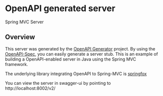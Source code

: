 # OpenAPI generated server

Spring MVC Server


## Overview
This server was generated by the [OpenAPI Generator](https://openapi-generator.tech) project.  By using the [OpenAPI-Spec](https://openapis.org), you can easily generate a server stub.  This is an example of building a OpenAPI-enabled server in Java using the Spring MVC framework.

The underlying library integrating OpenAPI to Spring-MVC is [springfox](https://github.com/springfox/springfox)

You can view the server in swagger-ui by pointing to
http://localhost:8002/v2/

